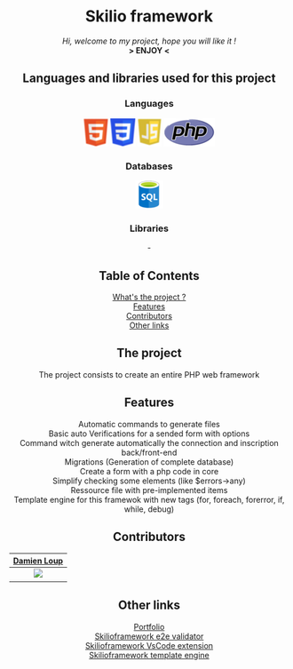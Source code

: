 <div align="center">
    <h1>Skilio framework</h1>
    <i>Hi, welcome to my project, hope you will like it !</i>                        <br />
    <b> > ENJOY < </b>
</div>
<div align="center">
    <h2>Languages and libraries used for this project</h2>
    <h3> Languages </h3>
    <img height="50" src="https://github.com/dam277/dam277/raw/master/src/images/Html.png" />
    <img height="50" src="https://github.com/dam277/dam277/raw/master/src/images/Css.png" />
    <img height="50" src="https://github.com/dam277/dam277/raw/master/src/images/Javascript.png" />
    <img height="50" src="https://github.com/dam277/dam277/raw/master/src/images/Php.png" />
                                                                                     <br />
    <h3> Databases </h3>
    <img height="50" src="https://github.com/dam277/dam277/raw/master/src/images/Sql.png" />
                                                                                     <br />
    <h3> Libraries </h3>
    -
                                                                                     <br />
</div>
<div align="center">
   <h2 align="center">Table of Contents</h2>
  
   [What's the project ?](#the-project)                                              <br />
   [Features](#features)                                                             <br />
   [Contributors](#contributors)                                                     <br />
   [Other links](#other-links)
</div>

<div align="center">

   ## The project
   The project consists to create an entire PHP web framework
   ## Features
   Automatic commands to generate files                                             <br />
   Basic auto Verifications for a sended form with options                          <br />
   Command witch generate automatically the connection and inscription back/front-end <br />
   Migrations (Generation of complete database)                                     <br />
   Create a form with a php code in core                                            <br />
   Simplify checking some elements (like $errors->any)                              <br />
   Ressource file with pre-implemented items                                        <br />
   Template engine for this framewok with new tags (for, foreach, forerror, if, while, debug) 

   ## Contributors
   | <b> <a href="https://github.com/dam277">Damien Loup</a> </b>       |
   |:------------------------------------------------------------------:|
   | <img height="200px" src="https://avatars.githubusercontent.com/u/60733960?v=4" /> |
   
   ## Other links
   <a href="https://dam277.github.io/dam277/">Portfolio</a>                     <br />
   <a href="https://github.com/dam277/P-SkilioFramework-e2eValidator">Skilioframework e2e validator</a>                     <br />
   <a href="https://github.com/dam277/P-SkilioFramework-VsCodeExtension">Skilioframework VsCode extension</a>                     <br />
   <a href="https://github.com/dam277/P-SkilioFramework-TemplateEngine">Skilioframework template engine</a>                     <br />
</div>
